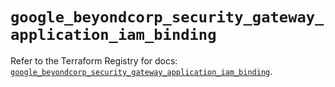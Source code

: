 # `google_beyondcorp_security_gateway_application_iam_binding`

Refer to the Terraform Registry for docs: [`google_beyondcorp_security_gateway_application_iam_binding`](https://registry.terraform.io/providers/hashicorp/google/6.50.0/docs/resources/beyondcorp_security_gateway_application_iam_binding).

